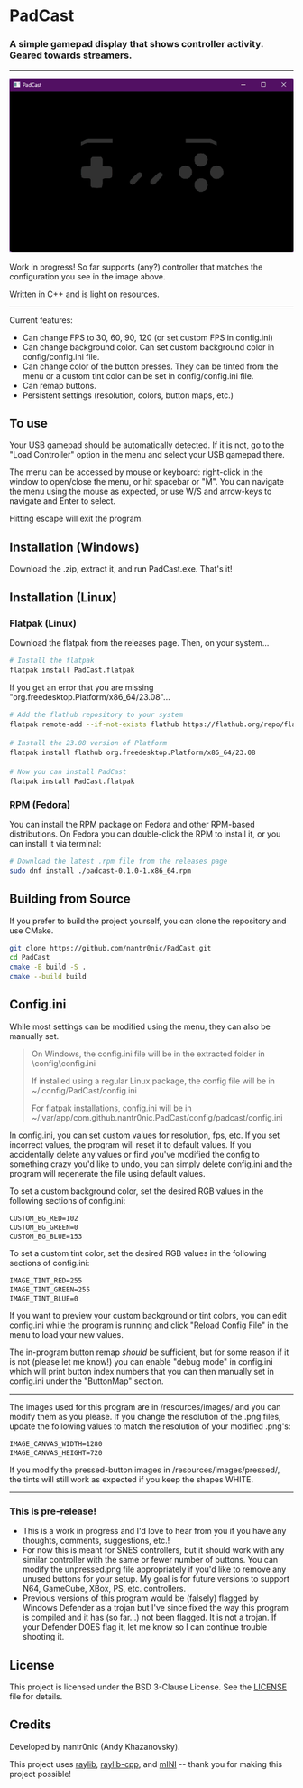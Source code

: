 # PadCast
### A simple gamepad display that shows controller activity. Geared towards streamers.
---
![PadCast v0.1.0](screenshots/padcast-current.gif)

Work in progress! So far supports (any?) controller that matches the configuration
you see in the image above.

Written in C++ and is light on resources.

---

Current features:
- Can change FPS to 30, 60, 90, 120 (or set custom FPS in config.ini)
- Can change background color. Can set custom background color in config/config.ini file.
- Can change color of the button presses. They can be tinted from the menu or a custom tint color
can be set in config/config.ini file.
- Can remap buttons.
- Persistent settings (resolution, colors, button maps, etc.)

## To use

Your USB gamepad should be automatically detected. If it is not, go to the "Load Controller" option in the menu and select your USB gamepad there.

The menu can be accessed by mouse or keyboard: right-click in the window to open/close the menu,
or hit spacebar or "M". 
You can navigate the menu using the mouse as expected, or use W/S and arrow-keys to navigate and Enter to select.

Hitting escape will exit the program.

## Installation (Windows)

Download the .zip, extract it, and run PadCast.exe. That's it!

## Installation (Linux)

### Flatpak (Linux)

Download the flatpak from the releases page. Then, on your system...

```bash
# Install the flatpak
flatpak install PadCast.flatpak
```
If you get an error that you are missing "org.freedesktop.Platform/x86_64/23.08"...
```bash
# Add the flathub repository to your system
flatpak remote-add --if-not-exists flathub https://flathub.org/repo/flathub.flatpakrepo

# Install the 23.08 version of Platform
flatpak install flathub org.freedesktop.Platform/x86_64/23.08

# Now you can install PadCast
flatpak install PadCast.flatpak
```

### RPM (Fedora)

You can install the RPM package on Fedora and other RPM-based distributions. On Fedora you can double-click the RPM to install it, or you can install it via terminal:

```bash
# Download the latest .rpm file from the releases page
sudo dnf install ./padcast-0.1.0-1.x86_64.rpm
```

## Building from Source

If you prefer to build the project yourself, you can clone the repository and use CMake.

```bash
git clone https://github.com/nantr0nic/PadCast.git
cd PadCast
cmake -B build -S .
cmake --build build
```


## Config.ini

While most settings can be modified using the menu, they can also be manually set.

> On Windows, the config.ini file will be in the extracted folder in \config\config.ini
>
> If installed using a regular Linux package, the config file will be in ~/.config/PadCast/config.ini
>
> For flatpak installations, config.ini will be in ~/.var/app/com.github.nantr0nic.PadCast/config/padcast/config.ini


In config.ini, you can set custom values for resolution, fps, etc. If you set incorrect values, the program
will reset it to default values. If you accidentally delete any values or find you've modified the config to
something crazy you'd like to undo, you can simply delete config.ini and the program will regenerate the file
using default values.

To set a custom background color, set the desired RGB values in the following sections of config.ini:
```
CUSTOM_BG_RED=102
CUSTOM_BG_GREEN=0
CUSTOM_BG_BLUE=153
```

To set a custom tint color, set the desired RGB values in the following sections of config.ini:
```
IMAGE_TINT_RED=255
IMAGE_TINT_GREEN=255
IMAGE_TINT_BLUE=0
```

If you want to preview your custom background or tint colors, you can edit config.ini while the program
is running and click "Reload Config File" in the menu to load your new values.

The in-program button remap *should* be sufficient, but for some reason if it is not (please let me know!) you
can enable "debug mode" in config.ini which will print button index numbers that you can then manually set
in config.ini under the "ButtonMap" section.

---

The images used for this program are in /resources/images/ and you can modify them as you please. 
If you change the resolution of the .png files, update the following values to match the resolution of your modified .png's:
```
IMAGE_CANVAS_WIDTH=1280
IMAGE_CANVAS_HEIGHT=720
```
If you modify the pressed-button images in /resources/images/pressed/, the tints will still work as expected
if you keep the shapes WHITE. 

---

### This is pre-release!

- This is a work in progress and I'd love to hear from you if you have any thoughts, comments, suggestions, etc.!
- For now this is meant for SNES controllers, but it should work with any similar controller with the same or fewer
	number of buttons. You can modify the unpressed.png file appropriately if you'd like to remove any unused
	buttons for your setup. My goal is for future versions to support N64, GameCube, XBox, PS, etc. controllers. 
- Previous versions of this program would be (falsely) flagged by Windows Defender as a trojan but I've since fixed
	the way this program is compiled and it has (so far...) not been flagged. It is not a trojan. If your Defender
	DOES flag it, let me know so I can continue trouble shooting it.

## License

This project is licensed under the BSD 3-Clause License. See the [LICENSE](LICENSE) file for details.

## Credits

Developed by nantr0nic (Andy Khazanovsky).

This project uses [raylib](https://github.com/raysan5/raylib), [raylib-cpp](https://github.com/RobLoach/raylib-cpp), 
and [mINI](https://github.com/metayeti/mINI) -- thank you for making this project possible!
